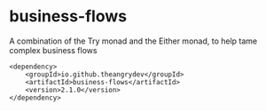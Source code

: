 # business-flows
A combination of the Try monad and the Either monad, to help tame complex business flows

```
<dependency>
    <groupId>io.github.theangrydev</groupId>
    <artifactId>business-flows</artifactId>
    <version>2.1.0</version>
</dependency>
```
